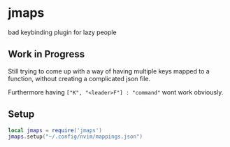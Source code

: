 # jmaps
bad keybinding plugin for lazy people

## Work in Progress
Still trying to come up with a way of having multiple keys mapped to a function,
without creating a complicated json file.

Furthermore having ```["K", "<leader>F"] : "command"``` wont work obviously.

## Setup
```lua
local jmaps = require('jmaps')
jmaps.setup("~/.config/nvim/mappings.json")
```
